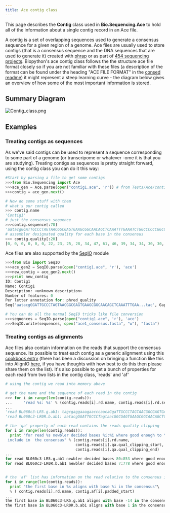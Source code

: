 ```yaml
---
title: Ace contig class
---
```


This page describes the **Contig** class used in **Bio.Sequencing.Ace**
to hold all of the information about a single contig record in an Ace
file.

A contig is a set of overlapping sequences used to generate a consensus
sequence for a given region of a genome. Ace files are usually used to
store contigs (that is a consensus sequence and the DNA sequences that
are used to generate it) created with
[phrap](http://www.phrap.org/phredphrapconsed.html) or as part of [454
sequencing projects](http://en.wikipedia.org/wiki/454_Life_Sciences).
Biopython's ace contig class follows the the structure ace file format
closely so if you are not familiar with these files (a description of
the format can be found under the heading "ACE FILE FORMAT" in the
[consed
readme](http://bozeman.mbt.washington.edu/consed/distributions/README.14.0.txt))
it might represent a steep learning curve - the diagram below gives an
overview of how some of the most important information is stored.

Summary Diagram
---------------

![](Contig_class.png "Contig_class.png")

Examples
--------

### Treating contigs as sequences

As we've said contigs can be used to represent a sequence corresponding
to some part of a genome (or transcripome or whatever -ome it is that
you are studying). Treating contigs as sequences is pretty straight
forward, using the contig class you can do it this way:

``` Python
#Start by parsing a file to get some contigs 
>>>from Bio.Sequencing import Ace
>>>ace_gen = Ace.parse(open("contig1.ace", 'r')) # from Tests/Ace/contig1.ace
>>>contig = ace_gen.next()

# Now do some stuff with them
# what's our contig called
>>> contig.name
'Contig1'
# just the consensus sequence
>>>contig.sequence[:78]
'aatacgGGATTGCCCTAGTAACGGCGAGTGAAGCGGCAACAGCTCAAATTTGAAATCTGGCCCCCCGGCCCGAGTTGT'
# assembler designated quality for each base in the consensus
>>> contig.quality[:20]
[0, 0, 0, 0, 0, 0, 22, 23, 25, 28, 34, 47, 61, 46, 39, 34, 34, 30, 30, 31]
```

Ace files are also supported by the [SeqIO](SeqIO "wikilink") module

``` Python
>>>from Bio import SeqIO
>>>ace_gen2 = SeqIO.parse(open("contig1.ace", 'r'), 'ace')
>>>new_contig = ace_gen2.next()
>>>print new_contig
ID: Contig1                                                                                                                                        
Name: Contig1
Description: <unknown description>
Number of features: 0
Per letter annotation for: phred_quality
Seq('aatacgGGATTGCCCTAGTAACGGCGAGTGAAGCGGCAACAGCTCAAATTTGAA...tac', Gapped(DNAAlphabet(), '-'))

# You can do all the normal SeqIO tricks like file conversion
>>>sequences = SeqIO.parse(open("contig1.ace", 'r'), 'ace')
>>>SeqIO.write(sequences, open("ace1_consesus.fasta", "w"), "fasta")
```

### Treating contigs as alignments

Ace files also contain information on the reads that support the
consensus sequence. Its possible to treat each contig as a generic
alignment using this [cookbook
entry](ACE_contig_to_alignment "wikilink") (there has been a discussion
on bringing a function like this into AlignIO
[here](http://lists.open-bio.org/pipermail/biopython-dev/2009-June/006320.html),
if you have thoughts with how best to do this then please share them on
the list). It's also possible to get a bunch of properties for each read
from two lists in the contig class, 'reads' and 'af'

``` Python
# using the contig we read into memory above

# get the name and the sequence of each read in the contig
>>> for i in range(len(contig.reads)):
...     'read %s: %s' % (contig.reads[i].rd.name, contig.reads[i].rd.sequence[:50])
...
'read BL060c3-LR5.g.ab1: tagcgaggaaagaacccaacaGgaTTGCCCTAGTAACGGCGAGTGAAGCG'
'read BL060c3-LR0R.b.ab1: aatacgGGATTGCCCTagtaacGGCGAGTGAAGCGGCAACAGCTCAAATT'

# the 'qa' property of each read contains the reads quality clipping
for i in range(len(contig.reads)):
  print "for read %s newbler decided bases %i:%i where good enough to \
 include in  the consensus" % (contig.reads[i].rd.name,
                               contig.reads[i].qa.qual_clipping_start, 
                               contig.reads[i].qa.qual_clipping_end)
...
for read BL060c3-LR5.g.ab1 newbler decided bases 80:853 where good enough to  include in  the consensus
for read BL060c3-LR0R.b.ab1 newbler decided bases 7:778 where good enough to  include in  the consensus


# the 'af' list has information on the read relative to the consensus it supports
for i in range(len(contig.reads)):
  print "the first base in %s aligns with base %i in the consensus"\
  % ( contig.reads[i].rd.name, contig.af[i].padded_start)
...
the first base in BL060c3-LR5.g.ab1 aligns with base -14 in the consensus
the first base in BL060c3-LR0R.b.ab1 aligns with base 1 in the consensus
```
